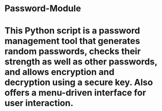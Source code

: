 # Password-Module
# This Python script is a password management tool that generates random passwords, checks their strength as well as other passwords, and allows encryption and decryption using a secure key. Also offers a menu-driven interface for user interaction.
